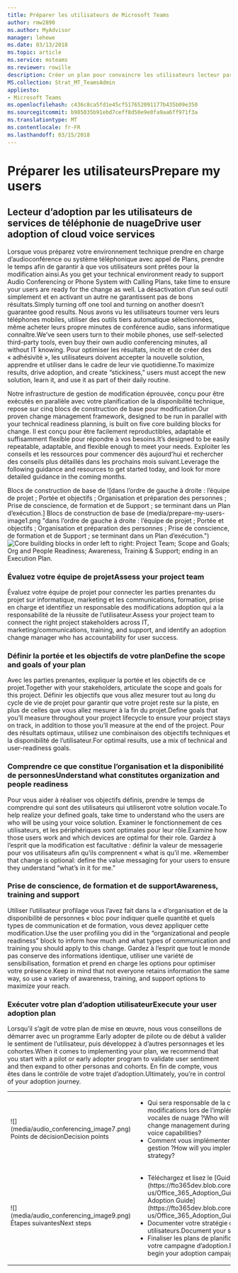 ```yaml
---
title: Préparer les utilisateurs de Microsoft Teams
author: rmw2890
ms.author: MyAdvisor
manager: lehewe
ms.date: 03/13/2018
ms.topic: article
ms.service: msteams
ms.reviewer: rowille
description: Créer un plan pour convaincre les utilisateurs lecteur par la définition de vos objectifs et comprendre quelle acceptation ressemble à des formations et du support.
MS.collection: Strat_MT_TeamsAdmin
appliesto:
- Microsoft Teams
ms.openlocfilehash: c436c8ca5fd1e45cf517652091177b435b09e350
ms.sourcegitcommit: b985035b91ebd7ceff8d50e9e0fa9aa6ff971f3a
ms.translationtype: MT
ms.contentlocale: fr-FR
ms.lasthandoff: 03/15/2018
---
```

# <a name="prepare-my-users"></a><span data-ttu-id="760d6-103">Préparer les utilisateurs</span><span class="sxs-lookup"><span data-stu-id="760d6-103">Prepare my users</span></span>

## <a name="drive-user-adoption-of-cloud-voice-services"></a><span data-ttu-id="760d6-104">Lecteur d’adoption par les utilisateurs de services de téléphonie de nuage</span><span class="sxs-lookup"><span data-stu-id="760d6-104">Drive user adoption of cloud voice services</span></span>

<span data-ttu-id="760d6-105">Lorsque vous préparez votre environnement technique prendre en charge d’audioconférence ou système téléphonique avec appel de Plans, prendre le temps afin de garantir à que vos utilisateurs sont prêtes pour la modification ainsi.</span><span class="sxs-lookup"><span data-stu-id="760d6-105">As you get your technical environment ready to support Audio Conferencing or Phone System with Calling Plans, take time to ensure your users are ready for the change as well.</span></span> <span data-ttu-id="760d6-106">La désactivation d’un seul outil simplement et en activant un autre ne garantissent pas de bons résultats.</span><span class="sxs-lookup"><span data-stu-id="760d6-106">Simply turning off one tool and turning on another doesn’t guarantee good results.</span></span> <span data-ttu-id="760d6-107">Nous avons vu les utilisateurs tourner vers leurs téléphones mobiles, utiliser des outils tiers automatique sélectionnées, même acheter leurs propre minutes de conférence audio, sans informatique connaître.</span><span class="sxs-lookup"><span data-stu-id="760d6-107">We’ve seen users turn to their mobile phones, use self-selected third-party tools, even buy their own audio conferencing minutes, all without IT knowing.</span></span> <span data-ttu-id="760d6-108">Pour optimiser les résultats, incite et de créer des « adhésivité », les utilisateurs doivent accepter la nouvelle solution, apprendre et utiliser dans le cadre de leur vie quotidienne.</span><span class="sxs-lookup"><span data-stu-id="760d6-108">To maximize results, drive adoption, and create “stickiness,” users must accept the new solution, learn it, and use it as part of their daily routine.</span></span>

<span data-ttu-id="760d6-109">Notre infrastructure de gestion de modification éprouvée, conçu pour être exécutés en parallèle avec votre planification de la disponibilité technique, repose sur cinq blocs de construction de base pour modification.</span><span class="sxs-lookup"><span data-stu-id="760d6-109">Our proven change management framework, designed to be run in parallel with your technical readiness planning, is built on five core building blocks for change.</span></span>
<span data-ttu-id="760d6-110">Il est conçu pour être facilement reproductibles, adaptable et suffisamment flexible pour répondre à vos besoins.</span><span class="sxs-lookup"><span data-stu-id="760d6-110">It’s designed to be easily repeatable, adaptable, and flexible enough to meet your needs.</span></span> <span data-ttu-id="760d6-111">Exploiter les conseils et les ressources pour commencer dès aujourd'hui et rechercher des conseils plus détaillés dans les prochains mois suivant.</span><span class="sxs-lookup"><span data-stu-id="760d6-111">Leverage the following guidance and resources to get started today, and look for more detailed guidance in the coming months.</span></span>

<span data-ttu-id="760d6-112">Blocs de construction de base de ![dans l’ordre de gauche à droite : l’équipe de projet ; Portée et objectifs ; Organisation et préparation des personnes ; Prise de conscience, de formation et de Support ; se terminant dans un Plan d’exécution.] Blocs de construction de base de (media/prepare-my-users-image1.png "dans l’ordre de gauche à droite : l’équipe de projet ; Portée et objectifs ; Organisation et préparation des personnes ; Prise de conscience, de formation et de Support ; se terminant dans un Plan d’exécution.")</span><span class="sxs-lookup"><span data-stu-id="760d6-112">![Core building blocks in order left to right: Project Team; Scope and Goals; Org and People Readiness; Awareness, Training & Support; ending in an Execution Plan.](media/prepare-my-users-image1.png "Core building blocks in order left to right: Project Team; Scope and Goals; Org and People Readiness; Awareness, Training & Support; ending in an Execution Plan.")</span></span>

### <a name="assess-your-project-team"></a><span data-ttu-id="760d6-113">Évaluez votre équipe de projet</span><span class="sxs-lookup"><span data-stu-id="760d6-113">Assess your project team</span></span>

<span data-ttu-id="760d6-114">Évaluez votre équipe de projet pour connecter les parties prenantes du projet sur informatique, marketing et les communications, formation, prise en charge et identifiez un responsable des modifications adoption qui a la responsabilité de la réussite de l’utilisateur.</span><span class="sxs-lookup"><span data-stu-id="760d6-114">Assess your project team to connect the right project stakeholders across IT, marketing/communications, training, and support, and identify an adoption change manager who has accountability for user success.</span></span>

### <a name="define-the-scope-and-goals-of-your-plan"></a><span data-ttu-id="760d6-115">Définir la portée et les objectifs de votre plan</span><span class="sxs-lookup"><span data-stu-id="760d6-115">Define the scope and goals of your plan</span></span>

<span data-ttu-id="760d6-116">Avec les parties prenantes, expliquer la portée et les objectifs de ce projet.</span><span class="sxs-lookup"><span data-stu-id="760d6-116">Together with your stakeholders, articulate the scope and goals for this project.</span></span> <span data-ttu-id="760d6-117">Définir les objectifs que vous allez mesurer tout au long du cycle de vie de projet pour garantir que votre projet reste sur la piste, en plus de celles que vous allez mesurer à la fin du projet.</span><span class="sxs-lookup"><span data-stu-id="760d6-117">Define goals that you’ll measure throughout your project lifecycle to ensure your project stays on track, in addition to those you’ll measure at the end of the project.</span></span> <span data-ttu-id="760d6-118">Pour des résultats optimaux, utilisez une combinaison des objectifs techniques et la disponibilité de l’utilisateur.</span><span class="sxs-lookup"><span data-stu-id="760d6-118">For optimal results, use a mix of technical and user-readiness goals.</span></span>

### <a name="understand-what-constitutes-organization-and-people-readiness"></a><span data-ttu-id="760d6-119">Comprendre ce que constitue l’organisation et la disponibilité de personnes</span><span class="sxs-lookup"><span data-stu-id="760d6-119">Understand what constitutes organization and people readiness</span></span>

<span data-ttu-id="760d6-120">Pour vous aider à réaliser vos objectifs définis, prendre le temps de comprendre qui sont des utilisateurs qui utiliseront votre solution vocale.</span><span class="sxs-lookup"><span data-stu-id="760d6-120">To help realize your defined goals, take time to understand who the users are who will be using your voice solution.</span></span> <span data-ttu-id="760d6-121">Examiner le fonctionnement de ces utilisateurs, et les périphériques sont optimales pour leur rôle.</span><span class="sxs-lookup"><span data-stu-id="760d6-121">Examine how those users work and which devices are optimal for their role.</span></span> <span data-ttu-id="760d6-122">Gardez à l’esprit que la modification est facultative : définir la valeur de messagerie pour vos utilisateurs afin qu’ils comprennent « what is qu’il me. »</span><span class="sxs-lookup"><span data-stu-id="760d6-122">Remember that change is optional: define the value messaging for your users to ensure they understand “what’s in it for me.”</span></span>

### <a name="awareness-training-and-support"></a><span data-ttu-id="760d6-123">Prise de conscience, de formation et de support</span><span class="sxs-lookup"><span data-stu-id="760d6-123">Awareness, training and support</span></span>

<span data-ttu-id="760d6-124">Utiliser l’utilisateur profilage vous l’avez fait dans la « d’organisation et de la disponibilité de personnes « bloc pour indiquer quelle quantité et quels types de communication et de formation, vous devez appliquer cette modification.</span><span class="sxs-lookup"><span data-stu-id="760d6-124">Use the user profiling you did in the “organizational and people readiness” block to inform how much and what types of communication and training you should apply to this change.</span></span> <span data-ttu-id="760d6-125">Gardez à l’esprit que tout le monde pas conserve des informations identique, utiliser une variété de sensibilisation, formation et prend en charge les options pour optimiser votre présence.</span><span class="sxs-lookup"><span data-stu-id="760d6-125">Keep in mind that not everyone retains information the same way, so use a variety of awareness, training, and support options to maximize your reach.</span></span>

### <a name="execute-your-user-adoption-plan"></a><span data-ttu-id="760d6-126">Exécuter votre plan d’adoption utilisateur</span><span class="sxs-lookup"><span data-stu-id="760d6-126">Execute your user adoption plan</span></span>

<span data-ttu-id="760d6-127">Lorsqu’il s’agit de votre plan de mise en œuvre, nous vous conseillons de démarrer avec un programme Early adopter de pilote ou de début à valider le sentiment de l’utilisateur, puis développez à d’autres personnages et les cohortes.</span><span class="sxs-lookup"><span data-stu-id="760d6-127">When it comes to implementing your plan, we recommend that you start with a pilot or early adopter program to validate user sentiment and then expand to other personas and cohorts.</span></span> <span data-ttu-id="760d6-128">En fin de compte, vous êtes dans le contrôle de votre trajet d’adoption.</span><span class="sxs-lookup"><span data-stu-id="760d6-128">Ultimately, you’re in control of your adoption journey.</span></span>

[//]: # (Notez que vous ne pouvez pas supprimer le « en-us » à partir du lien dans le tableau.)

<table>
<tr><td>![](media/audio_conferencing_image7.png) <br/><span data-ttu-id="760d6-130">Points de décision</span><span class="sxs-lookup"><span data-stu-id="760d6-130">Decision points</span></span></td><td><ul><li><span data-ttu-id="760d6-131">Qui sera responsable de la conduite adoption d’utilisateurs et la gestion des modifications lors de l’implémentation de votre organisation des capacités vocales de nuage ?</span><span class="sxs-lookup"><span data-stu-id="760d6-131">Who will be responsible for driving user adoption and change management during your organization’s implementation of cloud voice capabilities?</span></span></li><li><span data-ttu-id="760d6-132">Comment vous implémenter une adoption et modifier la stratégie de gestion ?</span><span class="sxs-lookup"><span data-stu-id="760d6-132">How will you implement an adoption and change management strategy?</span></span></li></ul></td></tr>
<tr><td>![](media/audio_conferencing_image9.png)<br/><span data-ttu-id="760d6-133">Étapes suivantes</span><span class="sxs-lookup"><span data-stu-id="760d6-133">Next steps</span></span></td><td><ul><li><span data-ttu-id="760d6-134">Téléchargez et lisez le [Guide d’Adoption Office 365](https://fto365dev.blob.core.windows.net/media/Default/DocResources/en-us/Office_365_Adoption_Guide.pdf).</span><span class="sxs-lookup"><span data-stu-id="760d6-134">Download and review the [Office 365 Adoption Guide](https://fto365dev.blob.core.windows.net/media/Default/DocResources/en-us/Office_365_Adoption_Guide.pdf).</span></span></li><li><span data-ttu-id="760d6-135">Documenter votre stratégie d’entrainement d’adoption par les utilisateurs.</span><span class="sxs-lookup"><span data-stu-id="760d6-135">Document your strategy for driving user adoption.</span></span></li><li><span data-ttu-id="760d6-136">Finaliser les plans de planification et de communication pour commencer votre campagne d’adoption.</span><span class="sxs-lookup"><span data-stu-id="760d6-136">Finalize schedule and communication plans to begin your adoption campaign.</span></span>
</li></ul></td></tr>
</table>

<!--ENDOFSECTION-->
  